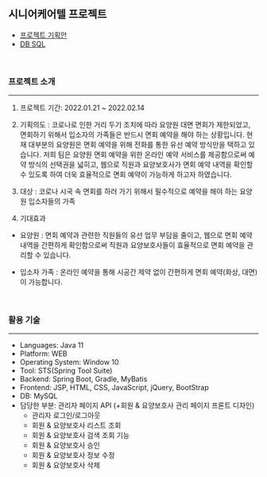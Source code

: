 
## 시니어케어텔 프로젝트

+ [프로젝트 기획안](https://drive.google.com/file/d/1ylfU5xRlf6asLvyA7ZoVPvgRu6ZjjCzf/view?usp=sharing)
+ [DB SQL](https://drive.google.com/file/d/1KOMMbiDLTp6DP_VfWB1ytA5C1lkKJzMf/view?usp=sharing)
<br/>



### 프로젝트 소개
-----

1) 프로젝트 기간: 2022.01.21 ~ 2022.02.14

2) 기획의도
: 코로나로 인한 거리 두기 조치에 따라 요양원 대면 면회가 제한되었고, 면회하기 위해서 입소자의 가족들은 반드시 면회 예약을 해야 하는 상황입니다. 현재 대부분의 요양원은 면회 예약을 위해 전화를 통한 유선 예약 방식만을 택하고 있습니다. 저희 팀은 요양원 면회 예약을 위한 온라인 예약 서비스를 제공함으로써 예약 방식의 선택권을 넓히고, 웹으로 직원과 요양보호사가 면회 예약 내역을 확인할 수 있도록 하여 더욱 효율적으로 면회 예약이 가능하게 하고자 하였습니다.  

3) 대상
: 코로나 시국 속 면회를 하러 가기 위해서 필수적으로 예약을 해야 하는 요양원 입소자들의 가족

4) 기대효과
-	요양원
: 면회 예약과 관련한 직원들의 유선 업무 부담을 줄이고, 웹으로 면회 예약 내역을 간편하게 확인함으로써 직원과 요양보호사들이 효율적으로 면회 예약을 관리할 수 있습니다.

-	입소자 가족
: 온라인 예약을 통해 시공간 제약 없이 간편하게 면회 예약(화상, 대면)이 가능합니다.

<br/>

### 활용 기술
----
* Languages: Java 11
*	Platform: WEB
*	Operating System: Window 10
*	Tool: STS(Spring Tool Suite)
*	Backend: Spring Boot, Gradle, MyBatis
*	Frontend: JSP, HTML, CSS, JavaScript, jQuery, BootStrap
*	DB: MySQL
*	담당한 부분: 관리자 페이지 API (+회원 & 요양보호사 관리 페이지 프론트 디자인)
    -	관리자 로그인/로그아웃 
    -	회원 & 요양보호사 리스트 조회 
    -	회원 & 요양보호사 검색 조회 기능 
    -	회원 & 요양보호사 승인
    -	회원 & 요양보호사 정보 수정
    -	회원 & 요양보호사 삭제

